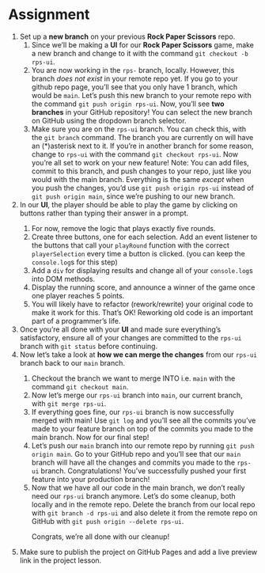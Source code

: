 # Assignment

<ol>
<li>Set up a <strong>new branch</strong> on your previous <strong>Rock Paper Scissors</strong> repo.
<ol>
<li>Since we’ll be making a <strong>UI</strong> for our <strong>Rock Paper Scissors</strong> game, make a new branch and change to it with the command <code>git checkout -b rps-ui</code>.</li>
<li>You are now working in the <code>rps-</code> branch, locally. However, this branch <em>does not exist</em> in your remote repo yet. If you go to your github repo page, you’ll see that you only have 1 branch, which would be <code>main</code>. Let’s push this new branch to your remote repo with the command <code>git push origin rps-ui</code>. Now, you’ll see <strong>two branches</strong> in your GitHub repository! You can select the new branch on GitHub using the dropdown branch selector.</li>
<li>Make sure you are on the <code>rps-ui</code> branch. You can check this, with the <code>git branch</code> command. The branch you are currently on will have an (*)asterisk next to it. If you’re in another branch for some reason, change to <code>rps-ui</code> with the command <code>git checkout rps-ui</code>. Now you’re all set to work on your new feature! Note: You can add files, commit to this branch, and push changes to your repo, just like you would with the main branch. Everything is the same <em>except</em> when you push the changes, you’d use <code>git push origin rps-ui</code> instead of <code>git push origin main</code>, since we’re pushing to our new branch.</li>
</ol>
<li>In our <strong>UI</strong>, the player should be able to play the game by clicking on buttons rather than typing their answer in a prompt.</li>
<ol>
<li>For now, remove the logic that plays exactly five rounds.</li>
<li>Create three buttons, one for each selection. Add an event listener to the buttons that call your <code>playRound</code> function with the correct <code>playerSelection</code> every time a button is clicked. (you can keep the <code>console.log</code>s for this step)</li>
<li>Add a <code>div</code> for displaying results and change all of your <code>console.log</code>s into DOM methods.</li>
<li>Display the running score, and announce a winner of the game once one player reaches 5 points.</li>
<li>You will likely have to refactor (rework/rewrite) your original code to make it work for this. That’s OK! Reworking old code is an important part of a programmer’s life.</li>
</ol>
<li>Once you’re all done with your <strong>UI</strong> and made sure everything’s satisfactory, ensure all of your changes are committed to the <code>rps-ui</code> branch with <code>git status</code> before continuing.</li>
<li>Now let’s take a look at <strong>how we can merge the changes</strong> from our <code>rps-ui</code> branch back to our <code>main</code> branch.</li>
<ol>
<li>Checkout the branch we want to merge INTO i.e. <code>main</code> with the command <code>git checkout main</code>.</li>
<li>Now let’s merge our <code>rps-ui</code> branch into <code>main</code>, our current branch, with <code>git merge rps-ui</code>.</li>
<li>If everything goes fine, our <code>rps-ui</code> branch is now successfully merged with main! Use <code>git log</code> and you’ll see all the commits you’ve made to your feature branch on top of the commits you made to the main branch. Now for our final step!</li>
<li>Let’s push our <code>main</code> branch into our remote repo by running <code>git push origin main</code>. Go to your GitHub repo and you’ll see that our <code>main</code> branch will have all the changes and commits you made to the <code>rps-ui</code> branch.
Congratulations! You’ve successfully pushed your first feature into your production branch!</li>
<li>Now that we have all our code in the main branch, we don’t really need our <code>rps-ui</code> branch anymore. Let’s do some cleanup, both locally and in the remote repo. Delete the branch from our local repo with <code>git branch -d rps-ui</code> and also delete it from the remote repo on GitHub with <code>git push origin --delete rps-ui</code>.<br>

Congrats, we’re all done with our cleanup!
</li></ol>
<li>Make sure to publish the project on GitHub Pages and add a live preview link in the project lesson.
</li>
</ol>
